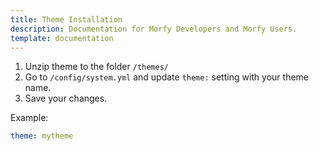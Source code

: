 ```yaml
---
title: Theme Installation
description: Documentation for Morfy Developers and Morfy Users.
template: documentation
---
```


1. Unzip theme to the folder `/themes/`
2. Go to `/config/system.yml` and update `theme:` setting with your theme name.
3. Save your changes.

Example:
```yml
theme: mytheme
```
